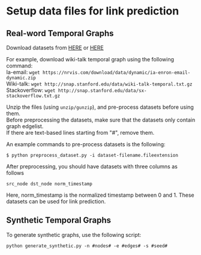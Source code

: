 Setup data files for link prediction
===================

Real-word Temporal Graphs
-----------

Download datasets from [HERE](http://networkrepository.com/dynamic.php) or [HERE](http://snap.stanford.edu/data/index.html#temporal)

For example, download wiki-talk temporal graph using the following command:     
Ia-email: ```wget https://nrvis.com/download/data/dynamic/ia-enron-email-dynamic.zip```    
Wiki-talk: ```wget http://snap.stanford.edu/data/wiki-talk-temporal.txt.gz```  
Stackoverflow: ```wget http://snap.stanford.edu/data/sx-stackoverflow.txt.gz```     

Unzip the files (using ```unzip/gunzip```), and pre-process datasets before using them.  
Before preprocessing the datasets, make sure that the datasets only contain graph edgelist.  
If there are text-based lines starting from "#", remove them.  

An example commands to pre-process datasets is the following:
```
$ python preprocess_dataset.py -i dataset-filename.fileextension
```

After preprocessing, you should have datasets with three columns as follows
```
src_node dst_node norm_timestamp
```
Here, norm_timestamp is the normalized timestamp between 0 and 1.
These datasets can be used for link prediction.

Synthetic Temporal Graphs
-----------

To generate synthetic graphs, use the following script:
```
python generate_synthetic.py -n #nodes# -e #edges# -s #seed#
```